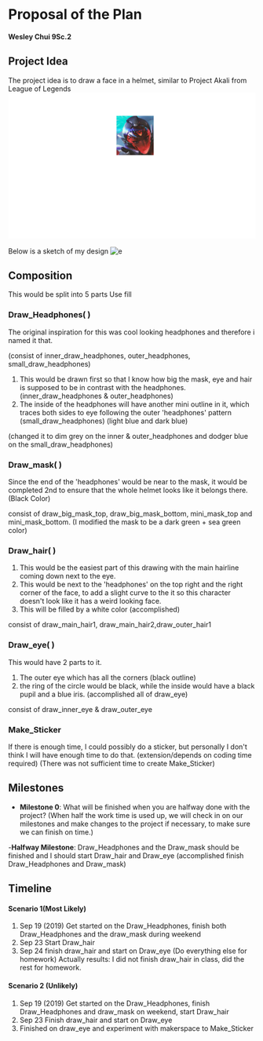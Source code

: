 

# Proposal of the Plan

#### Wesley Chui 9Sc.2

## Project Idea

The project idea is to draw a face in a helmet, similar to Project Akali  from League of Legends
![e](images/ProjectAkali.PNG)

Below is a sketch of my design
![e](images/InitialDesign.png)

## Composition
This would be split into 5 parts
Use fill
### Draw_Headphones( )
The original inspiration for this was cool looking headphones and therefore i named it that.

(consist of inner_draw_headphones, outer_headphones, small_draw_headphones)
1. This would be drawn first so that I know how big the mask, eye and hair is supposed to be in contrast with the headphones. (inner_draw_headphones & outer_headphones)
2. The inside of the headphones will have another mini outline in it, which traces both sides to eye following the outer 'headphones' pattern (small_draw_headphones)
(light blue and dark blue)

  (changed it to dim grey on the inner & outer_headphones and dodger blue on the small_draw_headphones)

### Draw_mask( )
Since the end of the 'headphones' would be near to the mask, it would be completed 2nd to ensure that the whole helmet looks like it belongs there. (Black Color)

consist of draw_big_mask_top, draw_big_mask_bottom, mini_mask_top and mini_mask_bottom.
(I modified the mask to be a dark green + sea green color)

### Draw_hair( )

1. This would be the easiest part of this drawing with the main hairline coming down next to the eye.
2. This would be next to the 'headphones' on the top right and the right corner of the face, to add a slight curve to the it so this character doesn't look like it has a weird looking face.
3. This will be filled by a white color (accomplished)

 consist of draw_main_hair1, draw_main_hair2,draw_outer_hair1
### Draw_eye( )

This would have 2 parts to it.
1. The outer eye which has all the corners (black outline)
2. the ring of the circle would be black, while the inside would have a black pupil and a blue iris.
(accomplished all of draw_eye)

consist of draw_inner_eye & draw_outer_eye
### Make_Sticker

If there is enough time, I could possibly do a sticker, but personally I don't think I will have enough time to do that.
(extension/depends on coding time required)
(There was not sufficient time to create Make_Sticker)
## Milestones

- **Milestone 0**: What will be finished when you are halfway done with the project? (When half the work time is used up, we will check in on our milestones and make changes to the project if necessary, to make sure we can finish on time.)

-**Halfway Milestone**:
Draw_Headphones and the Draw_mask should be finished and I should start Draw_hair and Draw_eye (accomplished finish Draw_Headphones and Draw_mask)

## Timeline
#### Scenario 1(Most Likely)
1. Sep 19 (2019)
Get started on the Draw_Headphones, finish both Draw_Headphones and the draw_mask during weekend
2. Sep 23
Start Draw_hair
3. Sep 24
finish draw_hair and start on Draw_eye (Do everything else for homework)
 Actually results: I did not finish draw_hair in class, did the rest for homework.


#### Scenario 2 (Unlikely)
1. Sep 19 (2019)
Get started on the Draw_Headphones,  finish Draw_Headphones and draw_mask on weekend, start Draw_hair
2. Sep 23
Finish draw_hair and start on Draw_eye
4. Finished on draw_eye and experiment with makerspace to Make_Sticker
